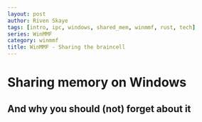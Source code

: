 ```yaml
---
layout: post
author: Riven Skaye
tags: [intro, ipc, windows, shared_mem, winmmf, rust, tech]
series: WinMMF
category: winmmf
title: WinMMF - Sharing the braincell
---
```

# Sharing memory on Windows

## And why you should (not) forget about it
